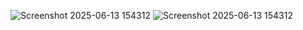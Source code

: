 ![Screenshot 2025-06-13 154312](https://github.com/user-attachments/assets/5d4ee55c-a70b-45a7-ac3c-53b3ebf8b3b1)
![Screenshot 2025-06-13 154312](https://github.com/user-attachments/assets/5d4ee55c-a70b-45a7-ac3c-53b3ebf8b3b1)

